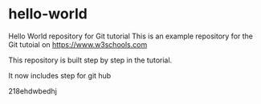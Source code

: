 # hello-world
Hello World repository for Git tutorial
This is an example repository for the Git tutoial on https://www.w3schools.com


This repository is built step by step in the tutorial.

It now includes step for git hub 

218ehdwbedhj